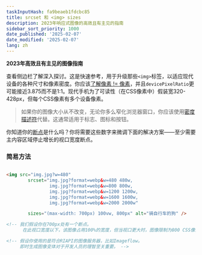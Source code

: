 ```yaml
---
taskInputHash: fa9beaeb1fdcbc85
title: srcset 和 <img> sizes
description: 2023年响应式图像的高效且有主见的指南
sidebar_sort_priority: 1000
date_published: '2025-02-07'
date_modified: '2025-02-07'
lang: zh
---
```


**2023年高效且有主见的图像指南**

查看侧边栏了解深入探讨。这是快速参考，用于升级那些`<img>`标签，以适应现代设备的各种尺寸和像素密度。你应该[了解像素 != 像素](/zh/pixels-not-pixels)，并且`devicePixelRatio`更可能接近3.875而不是1:1。现代手机为了可读性（在CSS像素中）假装宽320-428px，但每个CSS像素有多个设备像素。

> 如果你的图像大小从不改变，无论你多么窄化浏览器窗口，你应该使用[密度描述符](/zh/density-descriptors)代替。这通常适用于标志、图标和按钮。

你知道你的[断点](/zh/breakpoints)是什么吗？你将需要这些数字来微调下面的解决方案——至少需要主内容区域停止增长的视口宽度断点。


### 简易方法

```html

<img src="img.jpg?w=480" 
        srcset="img.jpg?format=webp&w=480 480w, 
                img.jpg?format=webp&w=800 800w, 
                img.jpg?format=webp&w=1200 1200w, 
                img.jpg?format=webp&w=1600 1600w, 
                img.jpg?format=webp&w=2000 2000w"

        sizes="(max-width: 700px) 100vw, 800px" alt="骑自行车的狗" />

<!-- 我们假设你在700px处有一个断点。 
      在此视口宽度以下，该图像占用100%的宽度，但当视口更大时，图像限制为800 CSS像素 -->

<!-- 假设你使用的是符合RIAPI的图像服务器，比如Imageflow。
     即时生成图像变体对于开发人员的理智至关重要。 -->
```
